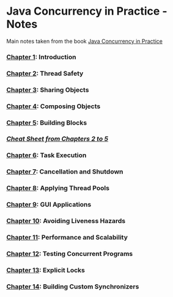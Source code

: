 # Java Concurrency in Practice - Notes

Main notes taken from the book [Java Concurrency in Practice ](https://jcip.net/)

### [Chapter 1](./Chapter01): Introduction

### [Chapter 2](./Chapter02): Thread Safety

### [Chapter 3](./Chapter03): Sharing Objects

### [Chapter 4](./Chapter04): Composing Objects

### [Chapter 5](./Chapter05): Building Blocks

### [_Cheat Sheet from Chapters 2 to 5_](./CheatSheetChapter2-5.md)

### [Chapter 6](./Chapter06): Task Execution

### [Chapter 7](./Chapter07): Cancellation and Shutdown

### [Chapter 8](./Chapter08): Applying Thread Pools

### [Chapter 9](./Chapter09): GUI Applications

### [Chapter 10](./Chapter10): Avoiding Liveness Hazards

### [Chapter 11](./Chapter11): Performance and Scalability

### [Chapter 12](./Chapter12): Testing Concurrent Programs

### [Chapter 13](./Chapter13): Explicit Locks

### [Chapter 14](./Chapter14): Building Custom Synchronizers
